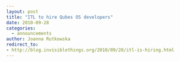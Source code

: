 ```yaml
---
layout: post
title: "ITL to hire Qubes OS developers"
date: 2010-09-28
categories:
  - announcements
author: Joanna Rutkowska
redirect_to:
- http://blog.invisiblethings.org/2010/09/28/itl-is-hiring.html
---
```

